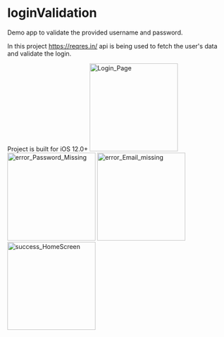 # loginValidation

Demo app to validate the provided username and password.

In this project https://reqres.in/ api is being used to fetch the user's data and validate the login.

Project is built for iOS 12.0+
<img width="200" alt="Login_Page" src="https://user-images.githubusercontent.com/14949402/78424867-ddb03380-768d-11ea-9b68-35c5af971e45.png">
<img width="200" alt="error_Password_Missing" src="https://user-images.githubusercontent.com/14949402/78424873-f3255d80-768d-11ea-8f55-67b83fb4ef1f.png">
<img width="200" alt="error_Email_missing" src="https://user-images.githubusercontent.com/14949402/78424882-118b5900-768e-11ea-9eb9-5941de15cbad.png">
<img width="200" alt="success_HomeScreen" src="https://user-images.githubusercontent.com/14949402/78424889-1fd97500-768e-11ea-81c9-edf35643b184.png">


